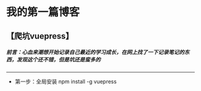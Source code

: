 # 我的第一篇博客

## 【爬坑vuepress】
##### 前言：心血来潮想开始记录自己最近的学习成长，在网上找了一下记录笔记的东西，发现这个还不错，但是坑还是蛮多的
---
- 第一步：全局安装  npm install -g vuepress
<!-- - 第二步：![avatar](assets/mkdir.png) -->